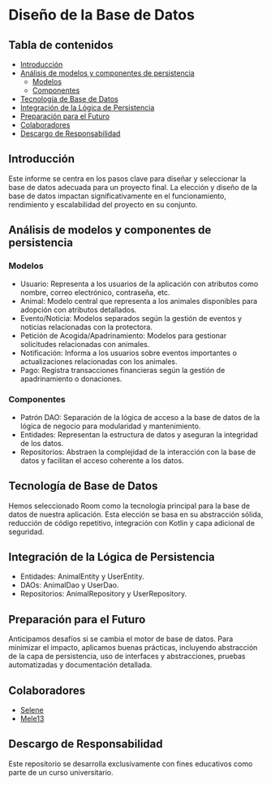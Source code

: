 # Diseño de la Base de Datos

## Tabla de contenidos
- [Introducción](#introducción)
- [Análisis de modelos y componentes de persistencia](#análisis-de-modelos-y-componentes-de-persistencia)
  - [Modelos](#modelos)
  - [Componentes](#componentes)
- [Tecnología de Base de Datos](#tecnología-de-base-de-datos)
- [Integración de la Lógica de Persistencia](#integración-de-la-lógica-depersistencia)
- [Preparación para el Futuro](#preparación-para-el-futuro)
- [Colaboradores](#colaboradores)
- [Descargo de Responsabilidad](#descargo-de-responsabilidad)
 
## Introducción
Este informe se centra en los pasos clave para diseñar y seleccionar la base de datos adecuada para un proyecto final. La elección y diseño de la base de datos impactan significativamente en el funcionamiento, rendimiento y escalabilidad del proyecto en su conjunto.

## Análisis de modelos y componentes de persistencia
### Modelos
- Usuario: Representa a los usuarios de la aplicación con atributos como nombre, correo electrónico, contraseña, etc.
- Animal: Modelo central que representa a los animales disponibles para adopción con atributos detallados.
- Evento/Noticia: Modelos separados según la gestión de eventos y noticias relacionadas con la protectora.
- Petición de Acogida/Apadrinamiento: Modelos para gestionar solicitudes relacionadas con animales.
- Notificación: Informa a los usuarios sobre eventos importantes o actualizaciones relacionadas con los animales.
- Pago: Registra transacciones financieras según la gestión de apadrinamiento o donaciones.

### Componentes
- Patrón DAO: Separación de la lógica de acceso a la base de datos de la lógica de negocio para modularidad y mantenimiento.
- Entidades: Representan la estructura de datos y aseguran la integridad de los datos.
- Repositorios: Abstraen la complejidad de la interacción con la base de datos y facilitan el acceso coherente a los datos.

## Tecnología de Base de Datos
Hemos seleccionado Room como la tecnología principal para la base de datos de nuestra aplicación. Esta elección se basa en su abstracción sólida, reducción de código repetitivo, integración con Kotlin y capa adicional de seguridad.

## Integración de la Lógica de Persistencia
- Entidades: AnimalEntity y UserEntity.
- DAOs: AnimalDao y UserDao.
- Repositorios: AnimalRepository y UserRepository.

## Preparación para el Futuro
Anticipamos desafíos si se cambia el motor de base de datos. Para minimizar el impacto, aplicamos buenas prácticas, incluyendo abstracción de la capa de persistencia, uso de interfaces y abstracciones, pruebas automatizadas y documentación detallada.

## Colaboradores
- [Selene](https://github.com/SeleneGonzalezCurbelo)
- [Mele13](https://github.com/mele13)

## Descargo de Responsabilidad
Este repositorio se desarrolla exclusivamente con fines educativos como parte de un curso universitario.
